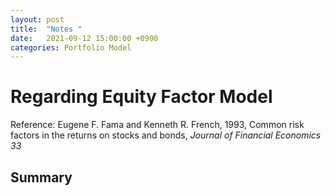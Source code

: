 ```yaml
---
layout: post
title:  "Notes "
date:   2021-09-12 15:00:00 +0900
categories: Portfolio Model
---
```



# Regarding Equity Factor Model

<p>
Reference:
Eugene F. Fama and Kenneth R. French, 1993, Common risk factors in 
the returns on stocks and bonds, <em>Journal of Financial Economics 33</em>
</p>

## Summary
<p>
</p>